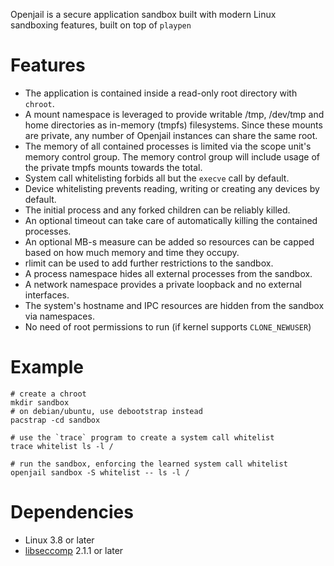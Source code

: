 Openjail is a secure application sandbox built with modern Linux sandboxing features, 
built on top of `playpen`

# Features

* The application is contained inside a read-only root directory with `chroot`.
* A mount namespace is leveraged to provide writable /tmp, /dev/tmp and home
  directories as in-memory (tmpfs) filesystems. Since these mounts are private,
  any number of Openjail instances can share the same root.
* The memory of all contained processes is limited via the scope unit's memory
  control group. The memory control group will include usage of the private
  tmpfs mounts towards the total.
* System call whitelisting forbids all but the `execve` call by default.
* Device whitelisting prevents reading, writing or creating any devices by default.
* The initial process and any forked children can be reliably killed.
* An optional timeout can take care of automatically killing the contained processes.
* An optional MB-s measure can be added so resources can be capped based on how much
  memory and time they occupy.
* rlimit can be used to add further restrictions to the sandbox.
* A process namespace hides all external processes from the sandbox.
* A network namespace provides a private loopback and no external interfaces.
* The system's hostname and IPC resources are hidden from the sandbox via
  namespaces.
* No need of root permissions to run (if kernel supports `CLONE_NEWUSER`)

# Example

    # create a chroot
    mkdir sandbox
    # on debian/ubuntu, use debootstrap instead
    pacstrap -cd sandbox

    # use the `trace` program to create a system call whitelist
    trace whitelist ls -l /

    # run the sandbox, enforcing the learned system call whitelist
    openjail sandbox -S whitelist -- ls -l /

# Dependencies

* Linux 3.8 or later
* [libseccomp](https://github.com/seccomp/libseccomp) 2.1.1 or later
